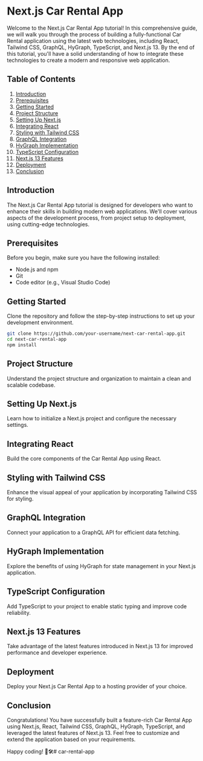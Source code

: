 # Next.js Car Rental App

Welcome to the Next.js Car Rental App tutorial! In this comprehensive guide, we will walk you through the process of building a fully-functional Car Rental application using the latest web technologies, including React, Tailwind CSS, GraphQL, HyGraph, TypeScript, and Next.js 13. By the end of this tutorial, you'll have a solid understanding of how to integrate these technologies to create a modern and responsive web application.

## Table of Contents

1. [Introduction](#introduction)
2. [Prerequisites](#prerequisites)
3. [Getting Started](#getting-started)
4. [Project Structure](#project-structure)
5. [Setting Up Next.js](#setting-up-nextjs)
6. [Integrating React](#integrating-react)
7. [Styling with Tailwind CSS](#styling-with-tailwind-css)
8. [GraphQL Integration](#graphql-integration)
9. [HyGraph Implementation](#hygraph-implementation)
10. [TypeScript Configuration](#typescript-configuration)
11. [Next.js 13 Features](#nextjs-13-features)
12. [Deployment](#deployment)
13. [Conclusion](#conclusion)

## Introduction

The Next.js Car Rental App tutorial is designed for developers who want to enhance their skills in building modern web applications. We'll cover various aspects of the development process, from project setup to deployment, using cutting-edge technologies.

## Prerequisites

Before you begin, make sure you have the following installed:

- Node.js and npm
- Git
- Code editor (e.g., Visual Studio Code)

## Getting Started

Clone the repository and follow the step-by-step instructions to set up your development environment.

```bash
git clone https://github.com/your-username/next-car-rental-app.git
cd next-car-rental-app
npm install
```

## Project Structure

Understand the project structure and organization to maintain a clean and scalable codebase.

## Setting Up Next.js

Learn how to initialize a Next.js project and configure the necessary settings.

## Integrating React

Build the core components of the Car Rental App using React.

## Styling with Tailwind CSS

Enhance the visual appeal of your application by incorporating Tailwind CSS for styling.

## GraphQL Integration

Connect your application to a GraphQL API for efficient data fetching.

## HyGraph Implementation

Explore the benefits of using HyGraph for state management in your Next.js application.

## TypeScript Configuration

Add TypeScript to your project to enable static typing and improve code reliability.

## Next.js 13 Features

Take advantage of the latest features introduced in Next.js 13 for improved performance and developer experience.

## Deployment

Deploy your Next.js Car Rental App to a hosting provider of your choice.

## Conclusion

Congratulations! You have successfully built a feature-rich Car Rental App using Next.js, React, Tailwind CSS, GraphQL, HyGraph, TypeScript, and leveraged the latest features of Next.js 13. Feel free to customize and extend the application based on your requirements.

Happy coding! 🚗🛠️# car-rental-app
